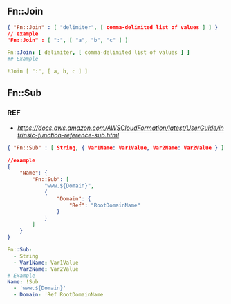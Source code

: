 
## Fn::Join
```json
{ "Fn::Join" : [ "delimiter", [ comma-delimited list of values ] ] }
// example
"Fn::Join" : [ ":", [ "a", "b", "c" ] ]
```

```yaml
Fn::Join: [ delimiter, [ comma-delimited list of values ] ]
## Example

!Join [ ":", [ a, b, c ] ]
```

## Fn::Sub
### REF
- *https://docs.aws.amazon.com/AWSCloudFormation/latest/UserGuide/intrinsic-function-reference-sub.html*
```json
{ "Fn::Sub" : [ String, { Var1Name: Var1Value, Var2Name: Var2Value } ] }

//example
{
    "Name": {
        "Fn::Sub": [
            "www.${Domain}",
            {
                "Domain": {
                    "Ref": "RootDomainName"
                }
            }
        ]
    }
}
```


```yaml
Fn::Sub:
  - String
  - Var1Name: Var1Value
    Var2Name: Var2Value
# Example
Name: !Sub 
  - 'www.${Domain}'
  - Domain: !Ref RootDomainName
```

